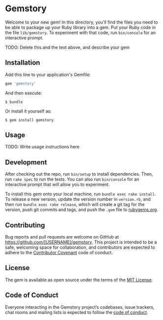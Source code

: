 # Gemstory

Welcome to your new gem! In this directory, you'll find the files you need to be able to package up your Ruby library into a gem. Put your Ruby code in the file `lib/gemstory`. To experiment with that code, run `bin/console` for an interactive prompt.

TODO: Delete this and the text above, and describe your gem

## Installation

Add this line to your application's Gemfile:

```ruby
gem 'gemstory'
```

And then execute:

    $ bundle

Or install it yourself as:

    $ gem install gemstory

## Usage

TODO: Write usage instructions here

## Development

After checking out the repo, run `bin/setup` to install dependencies. Then, run `rake spec` to run the tests. You can also run `bin/console` for an interactive prompt that will allow you to experiment.

To install this gem onto your local machine, run `bundle exec rake install`. To release a new version, update the version number in `version.rb`, and then run `bundle exec rake release`, which will create a git tag for the version, push git commits and tags, and push the `.gem` file to [rubygems.org](https://rubygems.org).

## Contributing

Bug reports and pull requests are welcome on GitHub at https://github.com/[USERNAME]/gemstory. This project is intended to be a safe, welcoming space for collaboration, and contributors are expected to adhere to the [Contributor Covenant](http://contributor-covenant.org) code of conduct.

## License

The gem is available as open source under the terms of the [MIT License](https://opensource.org/licenses/MIT).

## Code of Conduct

Everyone interacting in the Gemstory project’s codebases, issue trackers, chat rooms and mailing lists is expected to follow the [code of conduct](https://github.com/[USERNAME]/gemstory/blob/master/CODE_OF_CONDUCT.md).
